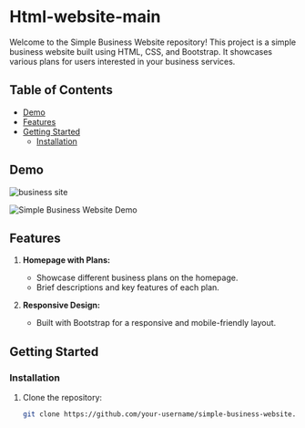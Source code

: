 # Html-website-main

Welcome to the Simple Business Website repository! This project is a simple business website built using HTML, CSS, and Bootstrap. It showcases various plans for users interested in your business services.

## Table of Contents

- [Demo](#demo)
- [Features](#features)
- [Getting Started](#getting-started)
  - [Installation](#installation)


## Demo
![business site](https://github.com/Piyush5784/Business-site/assets/105655779/1f0d8c5d-94e7-4ab1-b28c-1a48fb119f19)


![Simple Business Website Demo](url/to/your/screenshot.png)

## Features

1. **Homepage with Plans:**
   - Showcase different business plans on the homepage.
   - Brief descriptions and key features of each plan.

2. **Responsive Design:**
   - Built with Bootstrap for a responsive and mobile-friendly layout.

## Getting Started

### Installation

1. Clone the repository:
   ```bash
   git clone https://github.com/your-username/simple-business-website.git
